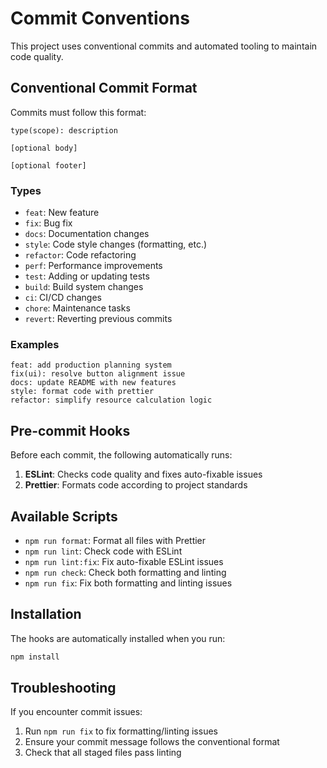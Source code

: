 # Commit Conventions

This project uses conventional commits and automated tooling to maintain code quality.

## Conventional Commit Format

Commits must follow this format:

```
type(scope): description

[optional body]

[optional footer]
```

### Types

- `feat`: New feature
- `fix`: Bug fix
- `docs`: Documentation changes
- `style`: Code style changes (formatting, etc.)
- `refactor`: Code refactoring
- `perf`: Performance improvements
- `test`: Adding or updating tests
- `build`: Build system changes
- `ci`: CI/CD changes
- `chore`: Maintenance tasks
- `revert`: Reverting previous commits

### Examples

```
feat: add production planning system
fix(ui): resolve button alignment issue
docs: update README with new features
style: format code with prettier
refactor: simplify resource calculation logic
```

## Pre-commit Hooks

Before each commit, the following automatically runs:

1. **ESLint**: Checks code quality and fixes auto-fixable issues
2. **Prettier**: Formats code according to project standards

## Available Scripts

- `npm run format`: Format all files with Prettier
- `npm run lint`: Check code with ESLint
- `npm run lint:fix`: Fix auto-fixable ESLint issues
- `npm run check`: Check both formatting and linting
- `npm run fix`: Fix both formatting and linting issues

## Installation

The hooks are automatically installed when you run:

```bash
npm install
```

## Troubleshooting

If you encounter commit issues:

1. Run `npm run fix` to fix formatting/linting issues
2. Ensure your commit message follows the conventional format
3. Check that all staged files pass linting
